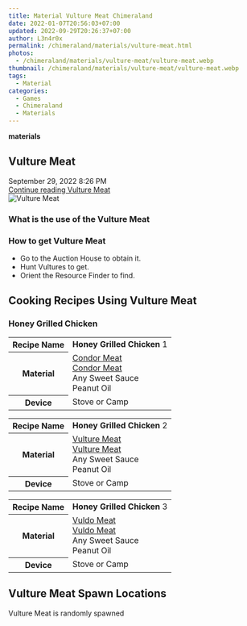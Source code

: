 ```yaml
---
title: Material Vulture Meat Chimeraland
date: 2022-01-07T20:56:03+07:00
updated: 2022-09-29T20:26:37+07:00
author: L3n4r0x
permalink: /chimeraland/materials/vulture-meat.html
photos:
  - /chimeraland/materials/vulture-meat/vulture-meat.webp
thumbnail: /chimeraland/materials/vulture-meat/vulture-meat.webp
tags:
  - Material
categories:
  - Games
  - Chimeraland
  - Materials
---
```


<section id="bootstrap-wrapper">
  <link
    rel="stylesheet"
    href="https://rawcdn.githack.com/dimaslanjaka/Web-Manajemen/bb6505ea081a75a7c845f65fb9d939276931c82f/css/bootstrap-4.5-wrapper.css"
  />
  <div
    class="row g-0 border rounded overflow-hidden flex-md-row mb-4 shadow-sm position-relative bg-light text-dark"
  >
    <div class="col p-4 d-flex flex-column position-static">
      <strong class="d-inline-block mb-2 text-success">materials</strong>
      <h2 class="mb-0">Vulture Meat</h2>
      <div class="mb-1 text-muted">September 29, 2022 8:26 PM</div>
      <a
        href="/chimeraland/materials/vulture-meat.html"
        class="stretched-link d-none"
        >Continue reading Vulture Meat</a
      >
    </div>
    <div class="col-auto d-none d-lg-block">
      <img
        src="/chimeraland/materials/vulture-meat/vulture-meat.webp"
        alt="Vulture Meat"
      />
    </div>
  </div>
  <div class="row bg-light text-dark">
    <div class="col-lg-6 col-12 mb-2">
      <div class="card">
        <div class="card-body">
          <h3 class="card-title">What is the use of the Vulture Meat</h3>
          <div class="card-text"><ul></ul></div>
        </div>
      </div>
    </div>
    <div class="col-lg-6 col-12 mb-2">
      <div class="card">
        <div class="card-body">
          <h3 class="card-title">How to get Vulture Meat</h3>
          <div class="card-text">
            <ul>
              <li>Go to the Auction House to obtain it.</li>
              <li>Hunt Vultures to get.</li>
              <li>Orient the Resource Finder to find.</li>
            </ul>
          </div>
        </div>
      </div>
    </div>
    <div class="col-12 mb-2">
      <h2 id="cookable">Cooking Recipes Using Vulture Meat</h2>
      <div id="recipe-honey-grilled-chicken">
        <h3 id="item-honey-grilled-chicken">Honey Grilled Chicken</h3>
        <div class="mb-2">
          <table class="table">
            <tr>
              <th>Recipe Name</th>
              <td><b>Honey Grilled Chicken</b> 1</td>
            </tr>
            <tr>
              <th>Material</th>
              <td>
                <a
                  class="text-decoration-none"
                  href="/chimeraland/materials/condor-meat.html"
                  >Condor Meat</a
                ><br /><a
                  class="text-decoration-none"
                  href="/chimeraland/materials/condor-meat.html"
                  >Condor Meat</a
                ><br />Any Sweet Sauce<br />Peanut Oil
              </td>
            </tr>
            <tr>
              <th>Device</th>
              <td>Stove or Camp</td>
            </tr>
          </table>
        </div>
        <div class="mb-2">
          <table class="table">
            <tr>
              <th>Recipe Name</th>
              <td><b>Honey Grilled Chicken</b> 2</td>
            </tr>
            <tr>
              <th>Material</th>
              <td>
                <a
                  class="text-decoration-none"
                  href="/chimeraland/materials/vulture-meat.html"
                  >Vulture Meat</a
                ><br /><a
                  class="text-decoration-none"
                  href="/chimeraland/materials/vulture-meat.html"
                  >Vulture Meat</a
                ><br />Any Sweet Sauce<br />Peanut Oil
              </td>
            </tr>
            <tr>
              <th>Device</th>
              <td>Stove or Camp</td>
            </tr>
          </table>
        </div>
        <div class="mb-2">
          <table class="table">
            <tr>
              <th>Recipe Name</th>
              <td><b>Honey Grilled Chicken</b> 3</td>
            </tr>
            <tr>
              <th>Material</th>
              <td>
                <a
                  class="text-decoration-none"
                  href="/chimeraland/materials/vuldo-meat.html"
                  >Vuldo Meat</a
                ><br /><a
                  class="text-decoration-none"
                  href="/chimeraland/materials/vuldo-meat.html"
                  >Vuldo Meat</a
                ><br />Any Sweet Sauce<br />Peanut Oil
              </td>
            </tr>
            <tr>
              <th>Device</th>
              <td>Stove or Camp</td>
            </tr>
          </table>
        </div>
      </div>
    </div>
    <div class="col-12 mb-2">
      <h2>Vulture Meat Spawn Locations</h2>
      <p>Vulture Meat is randomly spawned</p>
    </div>
  </div>
</section>